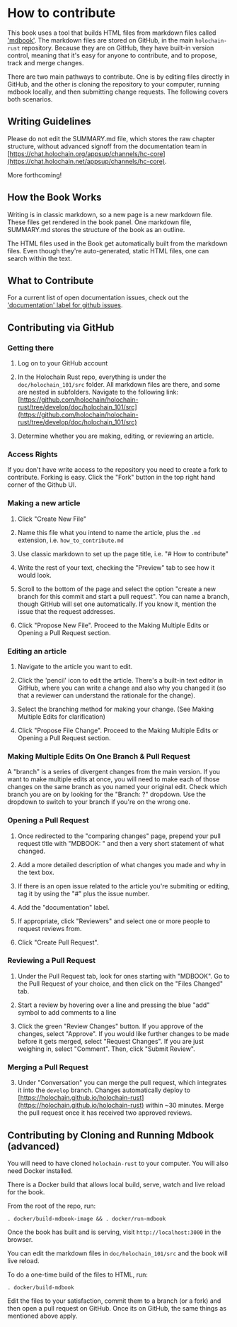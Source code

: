 # How to contribute

This book uses a tool that builds HTML files from markdown files called ['mdbook'](https://github.com/rust-lang-nursery/mdBook). The markdown files are stored on GitHub, in the main `holochain-rust` repository. Because they are on GitHub, they have built-in version control, meaning that it's easy for anyone to contribute, and to propose, track and merge changes.

There are two main pathways to contribute. One is by editing files directly in GitHub, and the other is cloning the repository to your computer, running mdbook locally, and then submitting change requests. The following covers both scenarios.

## Writing Guidelines

Please do not edit the SUMMARY.md file, which stores the raw chapter structure, without advanced signoff from the documentation team in [https://chat.holochain.org/appsup/channels/hc-core](https://chat.holochain.net/appsup/channels/hc-core). 

More forthcoming!

## How the Book Works
Writing is in classic markdown, so a new page is a new markdown file. These files get rendered in the book panel. One markdown file, SUMMARY.md stores the structure of the book as an outline.

The HTML files used in the Book get automatically built from the markdown files. Even though they're auto-generated, static HTML files, one can search within the text.

## What to Contribute

For a current list of open documentation issues, check out the ['documentation' label for github issues](https://github.com/holochain/holochain-rust/issues?q=is%3Aissue+is%3Aopen+label%3Adocumentation).

## Contributing via GitHub

### Getting there

1) Log on to your GitHub account

2) In the Holochain Rust repo, everything is under the `doc/holochain_101/src` folder. All markdown files are there, and some are nested in subfolders. Navigate to the following link: [https://github.com/holochain/holochain-rust/tree/develop/doc/holochain_101/src](https://github.com/holochain/holochain-rust/tree/develop/doc/holochain_101/src)

3) Determine whether you are making, editing, or reviewing an article.

### Access Rights

If you don't have write access to the repository you need to create a fork to contribute. Forking is easy. Click the "Fork" button in the top right hand corner of the Github UI.

### Making a new article

1) Click "Create New File"

2) Name this file what you intend to name the article, plus the `.md` extension, i.e. `how_to_contribute.md`

3) Use classic markdown to set up the page title, i.e. "# How to contribute"

4) Write the rest of your text, checking the "Preview" tab to see how it would look.

5) Scroll to the bottom of the page and select the option "create a new branch for this commit and start a pull request". You can name a branch, though GitHub will set one automatically. If you know it, mention the issue that the request addresses.

6) Click "Propose New File". Proceed to the Making Multiple Edits or Opening a Pull Request section.

### Editing an article

1) Navigate to the article you want to edit.

2) Click the 'pencil' icon to edit the article. There's a built-in text editor in GitHub, where you can write a change and also why you changed it (so that a reviewer can understand the rationale for the change).

3) Select the branching method for making your change. (See Making Multiple Edits for clarification)

4) Click "Propose File Change". Proceed to the Making Multiple Edits or Opening a Pull Request section.

### Making Multiple Edits On One Branch & Pull Request

A "branch" is a series of divergent changes from the main version. If you want to make multiple edits at once, you will need to make each of those changes on the same branch as you named your original edit. Check which branch you are on by looking for the "Branch: ?" dropdown. Use the dropdown to switch to your branch if you're on the wrong one.

### Opening a Pull Request

1) Once redirected to the "comparing changes" page, prepend your pull request title with "MDBOOK: " and then a very short statement of what changed.

2) Add a more detailed description of what changes you made and why in the text box.

3) If there is an open issue related to the article you're submiting or editing, tag it by using the "#" plus the issue number.

4) Add the "documentation" label.

5) If appropriate, click "Reviewers" and select one or more people to request reviews from.

6) Click "Create Pull Request".

### Reviewing a Pull Request

1) Under the Pull Request tab, look for ones starting with "MDBOOK". Go to the Pull Request of your choice, and then click on the "Files Changed" tab.

2) Start a review by hovering over a line and pressing the blue "add" symbol to add comments to a line

3) Click the green "Review Changes" button. If you approve of the changes, select "Approve". If you would like further changes to be made before it gets merged, select "Request Changes". If you are just weighing in, select "Comment". Then, click "Submit Review".

### Merging a Pull Request

3) Under "Conversation" you can merge the pull request, which integrates it into the `develop` branch. Changes automatically deploy to [https://holochain.github.io/holochain-rust](https://holochain.github.io/holochain-rust) within ~30 minutes. Merge the pull request once it has received two approved reviews.

## Contributing by Cloning and Running Mdbook (advanced)

You will need to have cloned `holochain-rust` to your computer. You will also need Docker installed.

There is a Docker build that allows local build, serve, watch and live reload for the book.

From the root of the repo, run:

```shell
. docker/build-mdbook-image && . docker/run-mdbook
```

Once the book has built and is serving, visit `http://localhost:3000` in the browser.

You can edit the markdown files in `doc/holochain_101/src` and the book will live reload.

To do a one-time build of the files to HTML, run:

```shell
. docker/build-mdbook
```

Edit the files to your satisfaction, commit them to a branch (or a fork) and then open a pull request on GitHub. Once its on GitHub, the same things as mentioned above apply.
